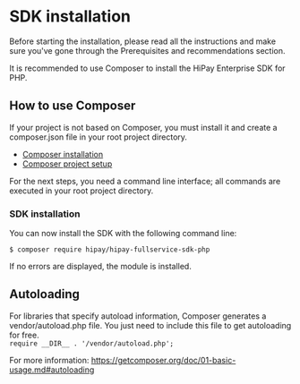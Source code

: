 # SDK installation

Before starting the installation, please read all the instructions and make sure you've gone through the Prerequisites and recommendations section.

It is recommended to use Composer to install the HiPay Enterprise SDK for PHP.

## How to use Composer

If your project is not based on Composer, you must install it and create a composer.json file in your root project directory.

+ [Composer installation](https://getcomposer.org/doc/00-intro.md)
+ [Composer project setup](https://getcomposer.org/doc/01-basic-usage.md#composer-json-project-setup)

For the next steps, you need a command line interface; all commands are executed in your root project directory.

### SDK installation

You can now install the SDK with the following command line:

```
$ composer require hipay/hipay-fullservice-sdk-php
```

If no errors are displayed, the module is installed.

## Autoloading

For libraries that specify autoload information, Composer generates a vendor/autoload.php file. You just need to include this file to get autoloading for free.  
`require __DIR__ . '/vendor/autoload.php';`

For more information: https://getcomposer.org/doc/01-basic-usage.md#autoloading
